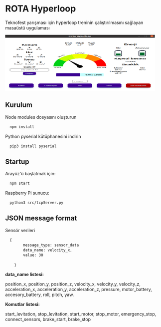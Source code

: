 
# ROTA Hyperloop

Teknofest yarışması için hyperloop treninin çalıştırılmasını sağlayan masaüstü uygulaması

<img src="https://github.com/WilmerCP/Rota_Hyperloop/blob/8652a28168ea23a0773a2abe2d9306ae9f81a6b8/interface.png" width="480" height="180">

## Kurulum

Node modules dosyasını oluşturun

```bash
  npm install
```
Python pyserial kütüphanesini indirin

```bash
  pip3 install pyserial
```

## Startup

Arayüz'ü başlatmak için:

```bash
  npm start
```
Raspberry Pi sunucu:

```bash
  python3 src/tcpServer.py
```

## JSON message format

Sensör verileri

```code
  {
        message_type: sensor_data
        data_name: velocity_x,
        value: 30

    }
```

**data_name listesi:**

position_x, position_y, position_z, velocity_x, velocity_y, velocity_z, acceleration_x, acceleration_y, acceleration_z, pressure, motor_battery, accesory_battery, roll, pitch, yaw.

**Komutlar listesi:**

start_levitation,
stop_levitation,
start_motor,
stop_motor,
emergency_stop,
connect_sensors,
brake_start,
brake_stop
